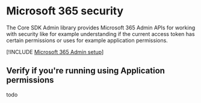 # Microsoft 365 security

The Core SDK Admin library provides Microsoft 365 Admin APIs for working with security like for example understanding if the current access token has certain permissions or uses for example application permissions.

[!INCLUDE [Microsoft 365 Admin setup](fragments/setup-admin-m365.md)]

## Verify if you're running using Application permissions

todo